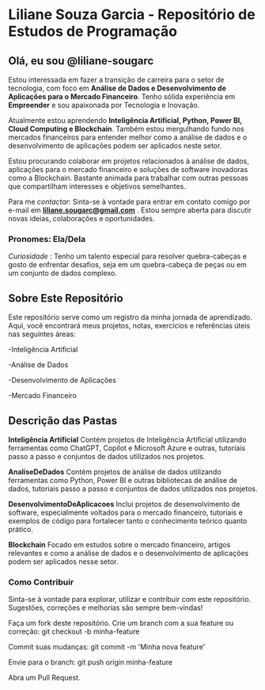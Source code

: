 # Liliane Souza Garcia - Repositório de Estudos de Programação

## Olá, eu sou @liliane-sougarc

Estou interessada em fazer a transição de carreira para o setor de tecnologia, com foco em **Análise de Dados e Desenvolvimento de Aplicações para o Mercado Financeiro**. Tenho sólida experiência em **Empreender** e sou apaixonada por Tecnologia e Inovação.

Atualmente estou aprendendo **Inteligência Artificial, Python, Power BI, Cloud Computing e Blockchain**. Também estou mergulhando fundo nos mercados financeiros para entender melhor como a análise de dados e o desenvolvimento de aplicações podem ser aplicados neste setor.

Estou procurando colaborar em projetos relacionados à análise de dados, aplicações para o mercado financeiro e soluções de software inovadoras como a Blockchain. Bastante animada para trabalhar com outras pessoas que compartilham interesses e objetivos semelhantes.

Para me *contactar*: Sinta-se à vontade para entrar em contato comigo por e-mail em **liliane.sougarc@gmail.com** . Estou sempre aberta para discutir novas ideias, colaborações e oportunidades.

### Pronomes: Ela/Dela 

*Curiosidade* : Tenho um talento especial para resolver quebra-cabeças e gosto de enfrentar desafios, seja em um quebra-cabeça de peças ou em um conjunto de dados complexo.

## Sobre Este Repositório 

Este repositório serve como um registro da minha jornada de aprendizado. Aqui, você encontrará meus projetos, notas, exercícios e referências úteis nas seguintes áreas:

-Inteligência Artificial

-Análise de Dados

-Desenvolvimento de Aplicações

-Mercado Financeiro



## Descrição das Pastas

**Inteligência Artificial**
Contém projetos de Inteligência Artificial utilizando ferramentas como ChatGPT, Copilot e Microsoft Azure e outras, tutoriais passo a passo e conjuntos de dados utilizados nos projetos.


**AnaliseDeDados**
Contém projetos de análise de dados utilizando ferramentas como Python, Power BI e outras bibliotecas de análise de dados, tutoriais passo a passo e conjuntos de dados utilizados nos projetos.

**DesenvolvimentoDeAplicacoes**
Inclui projetos de desenvolvimento de software, especialmente voltados para o mercado financeiro, tutoriais e exemplos de código para fortalecer tanto o conhecimento teórico quanto prático.

**Blockchain**
Focado em estudos sobre o mercado financeiro, artigos relevantes e como a análise de dados e o desenvolvimento de aplicações podem ser aplicados nesse setor.

### Como Contribuir

Sinta-se à vontade para explorar, utilizar e contribuir com este repositório. Sugestões, correções e melhorias são sempre bem-vindas!

Faça um fork deste repositório.
Crie um branch com a sua feature ou correção: git checkout -b minha-feature

Commit suas mudanças: git commit -m 'Minha nova feature'

Envie para o branch: git push origin minha-feature

Abra um Pull Request.

